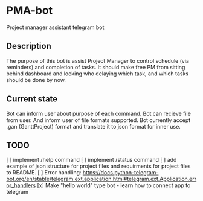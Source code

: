 # PMA-bot

Project manager assistant telegram bot

## Description

The purpose of this bot is assist Project Manager to control schedule (via reminders) and completion of tasks.
It should make free PM from sitting behind dashboard and looking who delaying which task, and which tasks should be done by now.

## Current state

Bot can inform user about purpose of each command.
Bot can recieve file from user. And inform user of file formats supported.
Bot currently accept .gan (GanttProject) format and translate it to json format for inner use.

## TODO

[ ] implement /help command
[ ] implement /status command
[ ] add example of json structure for project files and requirments for project files to README.
[ ] Error handling: https://docs.python-telegram-bot.org/en/stable/telegram.ext.application.html#telegram.ext.Application.error_handlers
[x] Make "hello world" type bot - learn how to connect app to telegram

